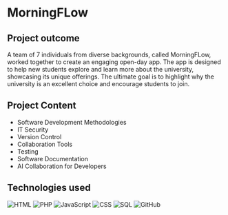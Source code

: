 # MorningFLow

## Project outcome
A team of 7 individuals from diverse backgrounds, called MorningFLow, worked together to create an engaging open-day app. The app is designed to help new students explore and learn more about the university, showcasing its unique offerings. The ultimate goal is to highlight why the university is an excellent choice and encourage students to join.


## Project Content
- Software Development Methodologies
- IT Security
- Version Control
- Collaboration Tools
- Testing
- Software Documentation
- AI Collaboration for Developers


## Technologies used
![HTML](https://img.shields.io/badge/HTML-E34F26?style=for-the-badge&logo=html5&logoColor=white)
![PHP](https://img.shields.io/badge/PHP-777BB4?style=for-the-badge&logo=php&logoColor=white)
![JavaScript](https://img.shields.io/badge/JavaScript-F7DF1E?style=for-the-badge&logo=javascript&logoColor=black)
![CSS](https://img.shields.io/badge/CSS-1572B6?style=for-the-badge&logo=css3&logoColor=white)
![SQL](https://img.shields.io/badge/SQL-4479A1?style=for-the-badge&logo=postgresql&logoColor=white)
![GitHub](https://img.shields.io/badge/GitHub-181717?style=for-the-badge&logo=github&logoColor=white)
